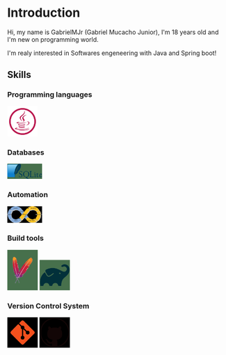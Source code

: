 <html>
<head>
<meta charset="utf-8"
<meta name="viewport" content="width=device-width,
initial-scale=1.0"/>
</head>
  
<body>
<h1>Introduction</h1>
<p>Hi, my name is GabrielMJr (Gabriel Mucacho Junior), I'm 18 years old and I'm new on programming world.</p>
<p>I'm realy interested in Softwares engeneering with Java and Spring boot!</p>
    
<h2>Skills</h2>
<h3>Programming languages</h3>
<img width="70px" src="https://raw.githubusercontent.com/gabrielmjr/gabrielmjr/main/images/java.svg">

<h3>Databases</h3>
<img width="80px" src="https://raw.githubusercontent.com/gabrielmjr/gabrielmjr/main/images/sqlite.svg"/>

<h3>Automation</h3>
<img width="80px" src="https://raw.githubusercontent.com/gabrielmjr/gabrielmjr/main/images/ci-cd.svg"/>

<h3>Build tools</h3>

<img width="70px" src="https://raw.githubusercontent.com/gabrielmjr/gabrielmjr/main/images/maven.svg"/>    <img width="70px" src="https://raw.githubusercontent.com/gabrielmjr/gabrielmjr/main/images/gradle.svg"/>

<h3>Version Control System</h3>

<img width="70px" src="https://raw.githubusercontent.com/gabrielmjr/gabrielmjr/main/images/git.svg"/>   <img width="70px" src="https://raw.githubusercontent.com/gabrielmjr/gabrielmjr/main/images/github.svg"/>

</body>
</html>
